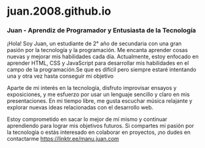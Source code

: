# juan.2008.github.io


### Juan - Aprendiz de Programador y Entusiasta de la Tecnología

¡Hola! Soy Juan, un estudiante de 2° año de secundaria con una gran pasión por la tecnología y la programación. Me encanta aprender cosas nuevas y mejorar mis habilidades cada día. Actualmente, estoy enfocado en aprender HTML, CSS y JavaScript para desarrollar mis habilidades en el campo de la programación.Se que es difícil pero siempre estaré intentando una y otra vez hasta conseguir mi objetivo 

Aparte de mi interés en la tecnología, disfruto improvisar ensayos y exposiciones, y me esfuerzo por usar un lenguaje sencillo y claro en mis presentaciones. En mi tiempo libre, me gusta escuchar música relajante y explorar nuevas ideas relacionadas con el desarrollo web.

Estoy comprometido en sacar lo mejor de mí mismo y continuar aprendiendo para lograr mis objetivos futuros. Si compartes mi pasión por la tecnología o estás interesado en colaborar en proyectos, ¡no dudes en contactarme https://linktr.ee/manu.juan.com
